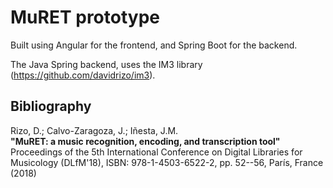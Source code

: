 # MuRET prototype
Built using Angular for the frontend, and Spring Boot for the backend. 

The Java Spring backend, uses the IM3 library (https://github.com/davidrizo/im3).

## Bibliography
Rizo, D.; Calvo-Zaragoza, J.; Iñesta, J.M.<br/>
<strong>"MuRET: a music recognition, encoding, and transcription tool"</strong><br/>
Proceedings of the 5th International Conference on Digital Libraries for Musicology (DLfM'18), ISBN: 978-1-4503-6522-2, pp. 52--56, París, France (2018)

